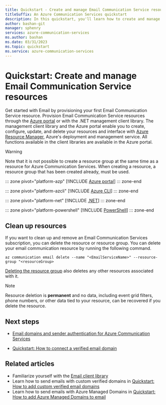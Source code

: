 ```yaml
---
title: Quickstart - Create and manage Email Communication Service resource in Azure Communication Services
titleSuffix: An Azure Communication Services quickstart
description: In this quickstart, you'll learn how to create and manage your first Azure Email Communication Service resource.
author: bashan-git
manager: sphenry
services: azure-communication-services
ms.author: bashan
ms.date: 03/31/2023
ms.topic: quickstart
ms.service: azure-communication-services
---
```

# Quickstart: Create and manage Email Communication Service resources

 
Get started with Email by provisioning your first Email Communication Service resource. Provision Email Communication Service resources through the [Azure portal](https://portal.azure.com/) or with the .NET management client library. The management client library and the Azure portal enable you to create, configure, update, and delete your resources and interface with [Azure Resource Manager](../../../azure-resource-manager/management/overview.md), Azure's deployment and management service. All functions available in the client libraries are available in the Azure portal.

> [!WARNING]
> Note that it is not possible to create a resource group at the same time as a resource for Azure Communication Services. When creating a resource, a resource group that has been created already, must be used.

::: zone pivot="platform-azp"
[!INCLUDE [Azure portal](./includes/create-email-resource-azp.md)]
::: zone-end

::: zone pivot="platform-azcli"
[!INCLUDE [Azure CLI](./includes/create-email-resource-az-cli.md)]
::: zone-end

::: zone pivot="platform-net"
[!INCLUDE [.NET](./includes/create-domain-resource-net.md)]
::: zone-end

::: zone pivot="platform-powershell"
[!INCLUDE [PowerShell](./includes/create-domain-resource-powershell.md)]
::: zone-end

## Clean up resources

If you want to clean up and remove an Email Communication Services subscription, you can delete the resource or resource group. You can delete your email communication resource by running the following command.

```azurecli-interactive
az communication email delete --name "<EmailServiceName>" --resource-group "<resourceGroup>
```

[Deleting the resource group](../../../azure-resource-manager/management/manage-resource-groups-portal.md#delete-resource-groups) also deletes any other resources associated with it.

> [!NOTE]
> Resource deletion is **permanent** and no data, including event grid filters, phone numbers, or other data tied to your resource, can be recovered if you delete the resource.

## Next steps

* [Email domains and sender authentication for Azure Communication Services](../../concepts/email/email-domain-and-sender-authentication.md)

* [Quickstart: How to connect a verified email domain](../../quickstarts/email/connect-email-communication-resource.md)

## Related articles

- Familiarize yourself with the [Email client library](../../concepts/email/sdk-features.md)
- Learn how to send emails with custom verified domains in [Quickstart: How to add custom verified email domains](../../quickstarts/email/add-custom-verified-domains.md)
- Learn how to send emails with Azure Managed Domains in [Quickstart: How to add Azure Managed Domains to email](../../quickstarts/email/add-azure-managed-domains.md)

